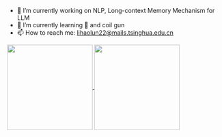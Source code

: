 <!-- ### Hi there 👋 -->
- 🔭 I’m currently working on NLP, Long-context Memory Mechanism for LLM
- 🌱 I’m currently learning 🎸 and coil gun
- 📫 How to reach me: lihaolun22@mails.tsinghua.edu.cn
<!-- - 👯 I’m looking to collaborate on ...
- 🤔 I’m looking for help with ...
- 💬 Ask me about ...
- 😄 Pronouns: ...
- ⚡ Fun fact: ... -->

<a href="https://github.com/anuraghazra/github-readme-stats">
  <img height=200 align="center" src="https://github-readme-stats.vercel.app/api?username=kekekawaii2839&theme=transparent" />
</a>
<a href="https://github.com/anuraghazra/convoychat">
  <img height=200 align="center" src="https://github-readme-stats.vercel.app/api/top-langs/?username=kekekawaii2839&theme=transparent&size_weight=0.5&count_weight=0.5&card_width=500" />
</a>

<!--
**kekekawaii2839/kekekawaii2839** is a ✨ _special_ ✨ repository because its `README.md` (this file) appears on your GitHub profile.

Here are some ideas to get you started:

- 🔭 I’m currently working on ...
- 🌱 I’m currently learning ...
- 👯 I’m looking to collaborate on ...
- 🤔 I’m looking for help with ...
- 💬 Ask me about ...
- 📫 How to reach me: ...
- 😄 Pronouns: ...
- ⚡ Fun fact: ...
-->
